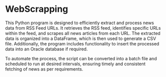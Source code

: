 # WebScrapping
This Python program is designed to efficiently extract and process news data from RSS Feed URLs. It retrieves the RSS feed, identifies specific URLs within the feed, and scrapes all news articles from each URL. The extracted data is organized into a DataFrame, which is then used to generate a CSV file. Additionally, the program includes functionality to insert the processed data into an Oracle database if required.  

To automate the process, the script can be converted into a batch file and scheduled to run at desired intervals, ensuring timely and consistent fetching of news as per requirements.
